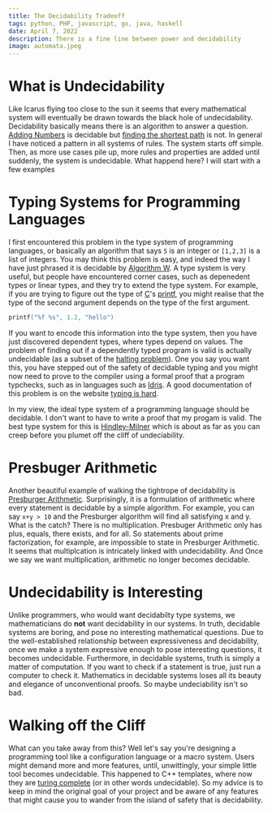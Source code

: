 ```yaml
---
title: The Decidability Tradeoff
tags: python, PHP, javascript, go, java, haskell
date: April 7, 2022
description: There is a fine line between power and decidability
image: automata.jpeg
---
```


# What is Undecidability

Like Icarus flying too close to the sun it seems that every mathematical system
will eventually be drawn towards the black hole of undecidability. Decidability
basically means there is an algorithm to answer a question. [Adding Numbers](https://lisbdnet.com/what-is-standard-algorithm-addition/#:~:text=standard%20algorithm%20addition%3F-,The%20standard%20algorithm%20for%20addition%20has%20three%20simple%20rules%3A,3%3A%20Regroup%2C%20if%20necessary) is decidable but [finding the shortest path](https://en.wikipedia.org/wiki/Travelling_salesman_problem) is not. In general I have noticed a pattern in
all systems of rules. The system starts off simple. Then, as more use cases pile up, more
rules and properties are added until suddenly, the system is undecidable. What happend here?
I will start with a few examples

# Typing Systems for Programming Languages

I first encountered this problem in the type system of programming languages, or basically
an algorithm that says `5` is an integer or `[1,2,3]` is a list of integers. You may think this problem is easy, and indeed the way I have just phrased it is decidable by [Algorithm W](https://en.wikipedia.org/wiki/Hindley%E2%80%93Milner_type_system#Algorithm_W). A type system is very useful,
but people have encountered corner cases, such as depenedent types or linear types, and they
try to extend the type system. For example, if you are trying to figure out the type of 
[C](https://en.wikipedia.org/wiki/The_C_Programming_Language)'s [printf](https://en.wikipedia.org/wiki/Printf_format_string), you might realise that the type of the second
argument depends on the type of the first argument.

```c
printf("%f %s", 1.2, "hello")
```
If you want to encode this information into the type system, then you have just discovered
dependent types, where types depend on values. The problem of finding out if a dependently
typed program is valid is actually undecidable (as a subset of the [halting problem](https://en.wikipedia.org/wiki/Halting_problem)). One you say you want this, you have stepped out
of the safety of decidable typing and you might now need to prove to the compiler
using a formal proof that a program typchecks, such as in languages such as [Idris](https://www.idris-lang.org/). A good documentation of this problem is on the website [typing is hard](https://3fx.ch/typing-is-hard.html).

In my view, the ideal type system of a programming language should be decidable. I don't want
to have to write a proof that my progam is valid. The best type system for this is [Hindley-Milner](https://en.wikipedia.org/wiki/Hindley%E2%80%93Milner_type_system) which is about as far as you can creep before you plumet off the cliff of undeciability.

# Presbuger Arithmetic

Another beautiful example of walking the tightrope of decidability is [Presburger Arithmetic](https://en.wikipedia.org/wiki/Presburger_arithmetic). Surprisingly, it is a formulation of arithmetic
where every statement is decidable by a simple algorithm. For example, you can say 
`x+y > 10` and the Presburger algorithm will find all satisfying x and y. What is the catch?
There is no multiplication. Presbuger Arithmetic only has plus, equals, there exists, and for all.
So statements about prime factorization, for example, are impossible to state in Presburger Arithmetic. It seems that multiplcation is intricately linked with undecidability. And
Once we say we want multiplication, arithmetic no longer becomes decidable.

# Undecidability is Interesting

Unlike programmers, who would want decidabilty type systems, we mathematicians do **not**
want decidability in our systems. In truth, decidable systems are boring, and pose no
interesting mathematical questions. Due to the well-established relationship between
expressiveness and decidability, once we make a system expressive enough to pose
interesting questions, it becomes undecidable. Furthermore, in decidable systems,
truth is simply a matter of computation. If you want to check if a statement is 
true, just run a computer to check it. Mathematics in decidable systems loses
all its beauty and elegance of unconventional proofs.  So maybe undeciability isn't so bad.

# Walking off the Cliff

What can you take away from this? Well let's say you're designing a programming tool like
a configuration language or a macro system. Users might demand more and more features, until,
unwittingly, your simple little tool becomes undecidable. This happened to C++ templates,
where now they are [turing complete](https://stackoverflow.com/questions/189172/c-templates-turing-complete) (or in other words undecidable). So my advice is to
keep in mind the original goal of your project and be aware of any features that
might cause you to wander from the island of safety that is decidability. 


